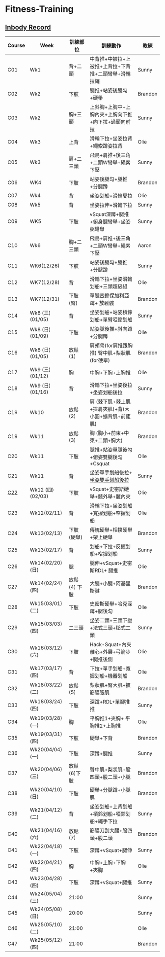 # Fitness-Training

## [Inbody Record](https://github.com/YenKang/Fitness-Training/blob/main/InBody%20Review.md)

Course        | Week | 訓練部位 | 訓練動作 | 教練
------------  | ----  | ---  | ---  | ---
C01    | Wk1 |  背+二頭 | 中背推+中被拉+上被推+上背拉+下背推+二頭彎舉+滑輪拉繩 | Sunny
C02    | Wk2 |  下肢   |  腿推+站姿後腿勾+硬舉 | Brandon
C03    | Wk2 |  胸+三頭|  上斜胸+上胸中+上胸內夾+上胸向下推 +向下拉+過頭向前拉| Sunny 
C04    | Wk3 |  上背   |  滑輪下拉+坐姿拉背+繩索蹲姿拉背   | Olie
C05    | Wk3 |  肩+二三頭 |  飛鳥+肩推+後三角+二頭W彎舉+繩索下壓 | Sunny
C06    | WK4 |  下肢   |  站姿後腿勾+腿推+分腿蹲 | Brandon 
C07    | Wk4 |  背     |  坐姿划船+滑輪夏拉 | Olie
C08    | Wk5 |  背  |  坐姿拉伸+滑輪下拉 | Sunny
C09    | WK5 |  下肢   |  vSquat深蹲+腿推+俯身腿彎舉+坐姿腿彎舉 | Sunny 
C10    | Wk6 |  胸+二三頭  |  飛鳥+肩推+後三角+二頭W彎舉+繩索下壓 | Aaron
C11    | WK6(12/26) |  下肢   |  站姿後腿勾+腿推+分腿蹲 | Sunny
C12    | WK7(12/28) |  背   | 滑輪下拉+坐姿滑輪划船+三頭超級組 | Olie
C13    | WK7(12/31) |  下肢(臀)   |  單腿壺鈴保加利亞蹲+ 放鬆髖 | Brandon 
C14    | Wk8 (三) (01/05)|   背   |  坐姿划船+站姿槓鈴划船+單臂啞鈴划船    | Sunny
C15    | Wk8 (日) (01/09)|   下肢   | 站姿腿後推+斜向蹲+分腿蹲   | Olie
C16    | Wk8 (日) (01/05)|   放鬆(1)   |  肩頰骨(for肩推跟胸推) 臀中肌+梨狀肌(for硬舉)   | Brandon
C17    | Wk9 (三) (01/12)|   胸  |   中胸+下胸+上胸推   | Olie
C18    | Wk9 (日) (01/16)|   背   |  滑輪下拉+坐姿後拉+坐姿划船後拉    | Sunny
C19    | Wk10 |   放鬆(2)  | 肩 (棘下肌+棘上肌+提肩夾肌)+背(大小圓+擴背肌+前鉅肌) | Brandon
C19    | Wk11 |   放鬆(3)  | 胸 (胸小+前束+中束+二頭+胸大)   | Brandon
C20    | Wk11 |   下肢  | 腿推+站姿單腿後勾+俯姿雙腿後勾+Csquat  | Olie
C21    | Wk11 |   背  | 坐姿單手划船後拉+ [坐姿雙手划船後拉](https://www.youtube.com/watch?v=hI2bBv42xEo&t=102s&ab_channel=%E9%A1%8F%E6%85%B7)   | Sunny
[C22](https://github.com/YenKang/Fitness-Training/blob/main/Course/%5BC22%5D%E4%B8%8B%E8%82%A2.md)    | Wk12 (四) (02/03)|   下肢  | vSquat+史密斯硬舉+髖外舉+髖內夾    | Olie
C23    | Wk12(02/11) |  背  | 滑輪下拉+坐姿划船+寬握划船+窄握划船  | Olie
C24    | Wk13(02/13) |  下肢(硬舉)  | 傳統硬舉+相撲硬舉+架上硬舉  | Brandon
C25    | Wk13(02/17) |  背  | 划船+下拉+反握划船+窄握划船   | Sunny
C26    | Wk14(02/20)(日) | 腿   | 腿伸+vSquat+史密斯RDL+ 腿推  | Olie
C27    | Wk14(02/24)(四) | 放鬆(4) 下肢 | 大腿+小腿+阿基里斯腱  | Brandon
C28    | Wk15(03/01)(二) | 下肢 | 史密斯硬舉+哈克深蹲+腿後勾  | Olie
C29    | Wk15(03/03)(四) | 二三頭| 坐姿二頭+三頭下壓+法式三頭+槌式二頭 | Sunny
C30    | Wk16(03/12)(六) | 下肢| Hack-Squat+內夾離心+外展+弓箭步+腿推後側 | Olie
C31     | Wk17(03/17)(四) | 背| 下拉+單手划船+寬握划船+機器划船 | Olie
C32     | Wk18(03/22)(二) | 放鬆(5)| 梨狀肌+臀大肌+擴筋膜張肌 | Brandon
C33    | Wk18(03/24)(四) | 下肢 | 深蹲+RDL+單腳推推|  Sunny
C34    | Wk19(03/28)(一) | 胸 | 平胸推1+夾胸+ 平胸推2+上胸推  | Olie
C35    | Wk19(03/31)(四) | 下肢 | 硬舉+下背 | Brandon
C36    | Wk20(04/04)(一) | 下肢 | 深蹲+腿推 | Sunny
C37    | Wk20(04/06)(三) |  放鬆(6)下肢 |  臀中肌+梨狀肌+股四頭+股二頭+小腿 | Brandon
C38    | Wk20(04/10)(日) | 下肢 | 硬舉+分腿蹲+小腿肌 | Brandon
C39    | Wk21(04/12)(二) | 背  | 坐姿划船+上背划船+槓鈴划船+啞鈴划船+繩手下拉 | Sunny
C40    | Wk21(04/16)(六) | 放鬆(7) | 筋膜刀刮大腿+股四頭+股二頭  | Brandon
C41    | Wk22(04/18)(一) | 下肢 |深蹲+vSquat+腿伸  | Sunny
C42    | Wk22(04/21)(四) | 胸 | 中胸+上胸+下胸+夾胸  | Olie
C43    | Wk23(04/28)(四) | 下肢  | 深蹲+vSquat+腿推  | Sunny
C44    | Wk24(05/04)(三) | 21:00  |  | Sunny
C45    | Wk24(05/08)(日) | 20:00  |  | Sunny
C46    | Wk25(05/10)(二) | 21:00  |  | Olie
C47    | Wk25(05/12)(四) | 21:00  |  | Brandon




